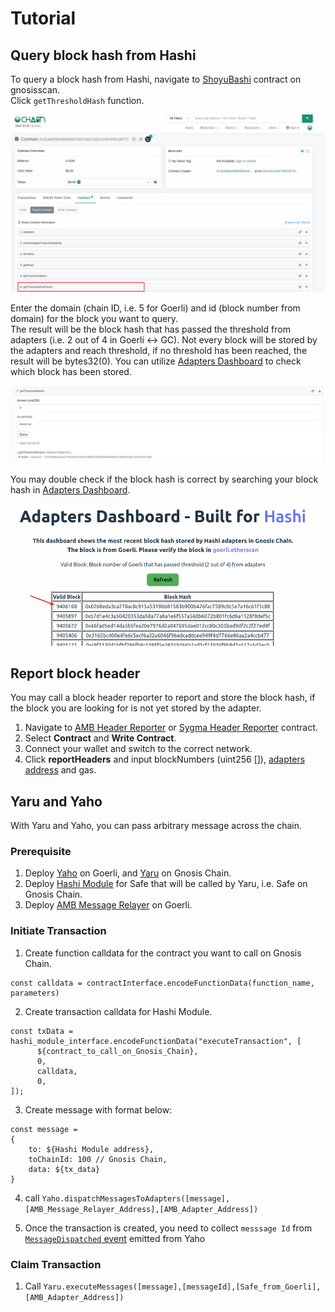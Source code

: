 # Tutorial

## Query block hash from Hashi

To query a block hash from Hashi, navigate to [ShoyuBashi](https://gnosisscan.io/address/0x31a8e89d6f98454d38c03eca3dc543f6581d607c#readContract) contract on gnosisscan.  
Click `getThresholdHash` function.

![](../../../static/img/bridges/hashi/getThresholdHash.png)

Enter the domain (chain ID, i.e. 5 for Goerli) and id (block number from domain) for the block you want to query.  
The result will be the block hash that has passed the threshold from adapters (i.e. 2 out of 4 in Goerli <-> GC). Not every block will be stored by the adapters and reach threshold, if no threshold has been reached, the result will be bytes32(0). You can utilize [Adapters Dashboard](https://hashiadapters-dashboard-tvw47.ondigitalocean.app/) to check which block has been stored.

![](../../../static/img/bridges/hashi/callgetThresholdHash.png)

You may double check if the block hash is correct by searching your block hash in [Adapters Dashboard](https://hashiadapters-dashboard-tvw47.ondigitalocean.app/).

![](../../../static/img/bridges/hashi/AdaptersDashboardData.png)

## Report block header

You may call a block header reporter to report and store the block hash, if the block you are looking for is not yet stored by the adapter.

1. Navigate to [AMB Header Reporter](https://goerli.etherscan.io/address/0xedc0b1d3de4496e0d917af42f29cb71eb2982319) or [Sygma Header Reporter](https://docs.gnosischain.com/bridges/hashi/) contract.
2. Select **Contract** and **Write Contract**.
3. Connect your wallet and switch to the correct network.
4. Click **reportHeaders** and input blockNumbers (uint256 []), [adapters address](https://docs.gnosischain.com/bridges/hashi/#current-deployments) and gas.

## Yaru and Yaho

With Yaru and Yaho, you can pass arbitrary message across the chain.

### Prerequisite

1. Deploy [Yaho](https://github.com/gnosis/hashi/blob/main/packages/evm/contracts/Yaho.sol) on Goerli, and [Yaru](https://github.com/gnosis/hashi/blob/main/packages/evm/contracts/Yaru.sol) on Gnosis Chain.
2. Deploy [Hashi Module](https://github.com/gnosis/hashi/blob/main/packages/evm/contracts/zodiac/HashiModule.sol) for Safe that will be called by Yaru, i.e. Safe on Gnosis Chain.
3. Deploy [AMB Message Relayer](https://github.com/gnosis/hashi/blob/main/packages/evm/contracts/adapters/AMB/AMBMessageRelayer.sol) on Goerli.

### Initiate Transaction

1. Create function calldata for the contract you want to call on Gnosis Chain.

```
const calldata = contractInterface.encodeFunctionData(function_name, parameters)
```

2. Create transaction calldata for Hashi Module.

```
const txData = hashi_module_interface.encodeFunctionData("executeTransaction", [
      ${contract_to_call_on_Gnosis_Chain},
      0,
      calldata,
      0,
]);
```

3. Create message with format below:

```
const message =
{
    to: ${Hashi Module address},
    toChainId: 100 // Gnosis Chain,
    data: ${tx_data}
}
```

4. call `Yaho.dispatchMessagesToAdapters([message],[AMB_Message_Relayer_Address],[AMB_Adapter_Address])`

5. Once the transaction is created, you need to collect `messsage Id` from [`MessageDispatched` event](https://github.com/gnosis/hashi/blob/main/packages/evm/contracts/Yaho.sol#L27) emitted from Yaho

### Claim Transaction

1. Call `Yaru.executeMessages([message],[messageId],[Safe_from_Goerli],[AMB_Adapter_Address])`
